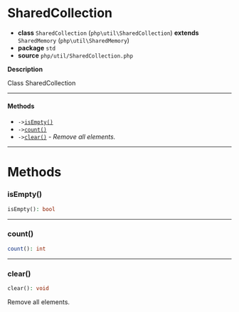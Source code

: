 # SharedCollection

- **class** `SharedCollection` (`php\util\SharedCollection`) **extends** `SharedMemory` (`php\util\SharedMemory`)
- **package** `std`
- **source** `php/util/SharedCollection.php`

**Description**

Class SharedCollection

---

#### Methods

- `->`[`isEmpty()`](#method-isempty)
- `->`[`count()`](#method-count)
- `->`[`clear()`](#method-clear) - _Remove all elements._

---
# Methods

<a name="method-isempty"></a>

### isEmpty()
```php
isEmpty(): bool
```

---

<a name="method-count"></a>

### count()
```php
count(): int
```

---

<a name="method-clear"></a>

### clear()
```php
clear(): void
```
Remove all elements.